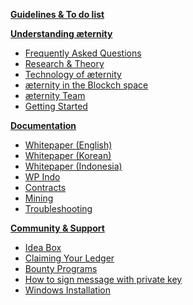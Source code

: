 [**Guidelines & To do list**][todo]

[**Understanding æternity**][understandAE]
* [Frequently Asked Questions][faq]
* [Research & Theory][research] 
* [Technology of æternity][tech]
* [æternity in the Blockch space][blockchainAndAE]
* [æternity Team][team]
* [Getting Started][started]

[**Documentation**][doc] 
* [Whitepaper (English)][WP_engl]
* [Whitepaper (Korean)][WP_kr] 
* [Whitepaper (Indonesia)](https://github.com/aeternity/testnet/wiki/Whitepaper_Indonesia)
* [WP Indo][WP_kr]
* [Contracts][contracts]
* [Mining][mining]
* [Troubleshooting][troubleshooting]

[**Community & Support**][contact]
* [Idea Box][ideabox]
* [Claiming Your Ledger][ledgerclaim]
* [Bounty Programs][bounty]
* [How to sign message with private key][privatekeymessage]
* [Windows Installation][wininstall]


[todo]: https://github.com/aeternity/testnet/wiki/Wiki-Guidelines-&-To-Do's
[understandAE]: https://github.com/aeternity/testnet/wiki/Understanding-Aeternity
[faq]: https://github.com/aeternity/testnet/wiki/Frequently-Asked-Questions
[tech]: https://github.com/aeternity/testnet/wiki/Aeternity-Technology
[research]: https://github.com/aeternity/testnet/wiki/Research-and-Theory
[doc]: https://github.com/aeternity/testnet/wiki/Aeternity-Documentation
[blockchainAndAE]: https://github.com/aeternity/testnet/wiki/%C3%A6ternity-in-the-blockchain-space
[contracts]: https://github.com/aeternity/testnet/wiki/Aeternity-Contracts
[team]: https://github.com/aeternity/testnet/wiki/Aeternity-Team
[bounty]: https://github.com/aeternity/testnet/wiki/Bounty
[ledgerclaim]: https://github.com/aeternity/testnet/wiki/Claiming-Your-Ledger
[started]: https://github.com/aeternity/testnet/wiki/Getting-Started
[contact]: https://github.com/aeternity/testnet/wiki/Contacts-and-Groups
[privatekeymessage]: https://github.com/aeternity/testnet/wiki/How-to-sign-a-message-with-a-private-key%3F
[ideabox]: https://github.com/aeternity/testnet/wiki/Idea-Box
[wininstall]: https://github.com/aeternity/testnet/wiki/Installing-on-Windows-(work-in-progress,-help-wanted)
[mining]: https://github.com/aeternity/testnet/wiki/Mining
[troubleshooting]: https://github.com/aeternity/testnet/wiki/Troubleshooting
[WP_engl]: https://github.com/aeternity/testnet/wiki/Whitepaper_English
[WP_kr]: https://github.com/aeternity/testnet/wiki/Whitepaper_korean-(%ED%95%9C%EA%B5%AD%EC%96%B4)